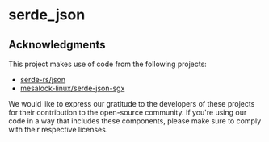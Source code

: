 # serde_json

## Acknowledgments
This project makes use of code from the following projects:

* [serde-rs/json](https://github.com/serde-rs/json)
* [mesalock-linux/serde-json-sgx](https://github.com/mesalock-linux/serde-json-sgx)

We would like to express our gratitude to the developers of these projects for their contribution to the open-source community. If you're using our code in a way that includes these components, please make sure to comply with their respective licenses.

